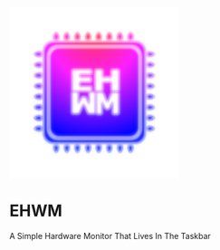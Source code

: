 <img src="https://raw.githubusercontent.com/Kwexy/EHWM/main/graphics/AppIcon.png" width="300">

# EHWM
A Simple Hardware Monitor That Lives In The Taskbar
